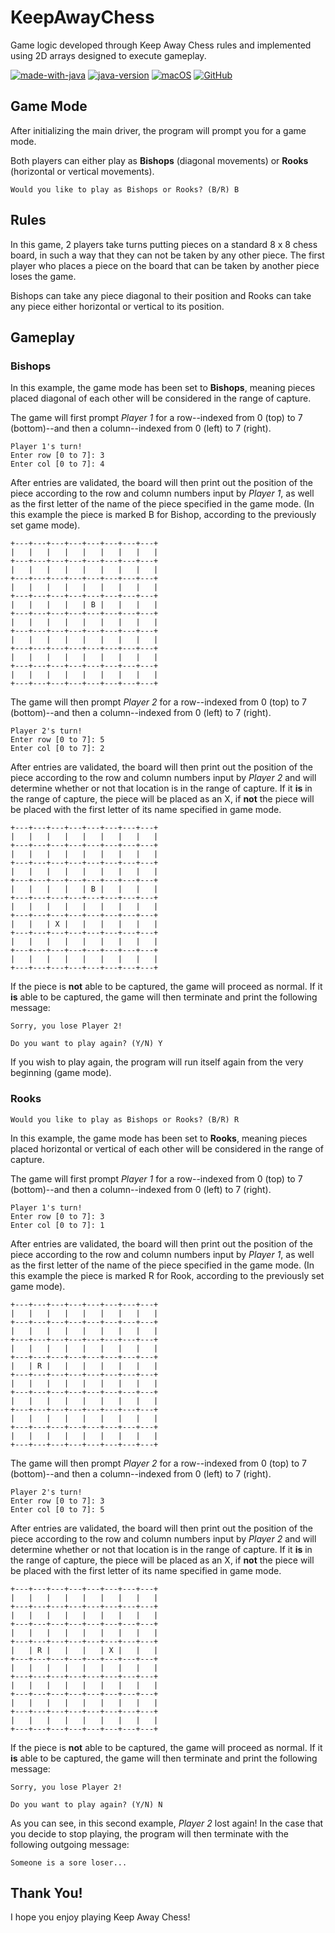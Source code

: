 # KeepAwayChess
Game logic developed through Keep Away Chess rules and implemented using 2D arrays designed to execute gameplay.

[![made-with-java](https://img.shields.io/badge/Made%20with-Java-1f425f.svg)](https://www.python.org/) [![java-version](https://img.shields.io/badge/Java%20SE-14-blue.svg)](https://shields.io/) [![macOS](https://svgshare.com/i/ZjP.svg)](https://svgshare.com/i/ZjP.svg) [![GitHub](https://badgen.net/badge/icon/github?icon=github&label)](https://github.com/sammurraytuesta)

## Game Mode
After initializing the main driver, the program will prompt you for a game mode.

Both players can either play as **Bishops** (diagonal movements) or **Rooks** (horizontal or vertical movements).
```
Would you like to play as Bishops or Rooks? (B/R) B
```

## Rules

In this game, 2 players take turns putting pieces on a standard 8 x 8 chess board, in such a way that they can not be taken by any other piece. The first player who places a piece on the board that can be taken by another piece loses the game.

Bishops can take any piece diagonal to their position and Rooks can take any piece either horizontal or vertical to its position.

## Gameplay
### Bishops

In this example, the game mode has been set to **Bishops**, meaning pieces placed diagonal of each other will be considered in the range of capture.

The game will first prompt *Player 1* for a row--indexed from 0 (top) to 7 (bottom)--and then a column--indexed from 0 (left) to 7 (right).
```
Player 1's turn!
Enter row [0 to 7]: 3
Enter col [0 to 7]: 4
```
After entries are validated, the board will then print out the position of the piece according to the row and column numbers input by *Player 1*, as well as the first letter of the name of the piece specified in the game mode. (In this example the piece is marked B for Bishop, according to the previously set game mode).
```
+---+---+---+---+---+---+---+---+
|   |   |   |   |   |   |   |   |
+---+---+---+---+---+---+---+---+
|   |   |   |   |   |   |   |   |
+---+---+---+---+---+---+---+---+
|   |   |   |   |   |   |   |   |
+---+---+---+---+---+---+---+---+
|   |   |   |   | B |   |   |   |
+---+---+---+---+---+---+---+---+
|   |   |   |   |   |   |   |   |
+---+---+---+---+---+---+---+---+
|   |   |   |   |   |   |   |   |
+---+---+---+---+---+---+---+---+
|   |   |   |   |   |   |   |   |
+---+---+---+---+---+---+---+---+
|   |   |   |   |   |   |   |   |
+---+---+---+---+---+---+---+---+
```
The game will then prompt *Player 2* for a row--indexed from 0 (top) to 7 (bottom)--and then a column--indexed from 0 (left) to 7 (right).
```
Player 2's turn!
Enter row [0 to 7]: 5
Enter col [0 to 7]: 2
```
After entries are validated, the board will then print out the position of the piece according to the row and column numbers input by *Player 2* and will determine whether or not that location is in the range of capture. If it **is** in the range of capture, the piece will be placed as an X, if **not** the piece will be placed with the first letter of its name specified in game mode.
```
+---+---+---+---+---+---+---+---+
|   |   |   |   |   |   |   |   |
+---+---+---+---+---+---+---+---+
|   |   |   |   |   |   |   |   |
+---+---+---+---+---+---+---+---+
|   |   |   |   |   |   |   |   |
+---+---+---+---+---+---+---+---+
|   |   |   |   | B |   |   |   |
+---+---+---+---+---+---+---+---+
|   |   |   |   |   |   |   |   |
+---+---+---+---+---+---+---+---+
|   |   | X |   |   |   |   |   |
+---+---+---+---+---+---+---+---+
|   |   |   |   |   |   |   |   |
+---+---+---+---+---+---+---+---+
|   |   |   |   |   |   |   |   |
+---+---+---+---+---+---+---+---+
```
If the piece is **not** able to be captured, the game will proceed as normal. If it **is** able to be captured, the game will then terminate and print the following message: 
```
Sorry, you lose Player 2!

Do you want to play again? (Y/N) Y
```
If you wish to play again, the program will run itself again from the very beginning (game mode).

### Rooks 

```
Would you like to play as Bishops or Rooks? (B/R) R
```
In this example, the game mode has been set to **Rooks**, meaning pieces placed horizontal or vertical of each other will be considered in the range of capture.

The game will first prompt *Player 1* for a row--indexed from 0 (top) to 7 (bottom)--and then a column--indexed from 0 (left) to 7 (right).
```
Player 1's turn!
Enter row [0 to 7]: 3
Enter col [0 to 7]: 1
```
After entries are validated, the board will then print out the position of the piece according to the row and column numbers input by *Player 1*, as well as the first letter of the name of the piece specified in the game mode. (In this example the piece is marked R for Rook, according to the previously set game mode).
```
+---+---+---+---+---+---+---+---+
|   |   |   |   |   |   |   |   |
+---+---+---+---+---+---+---+---+
|   |   |   |   |   |   |   |   |
+---+---+---+---+---+---+---+---+
|   |   |   |   |   |   |   |   |
+---+---+---+---+---+---+---+---+
|   | R |   |   |   |   |   |   |
+---+---+---+---+---+---+---+---+
|   |   |   |   |   |   |   |   |
+---+---+---+---+---+---+---+---+
|   |   |   |   |   |   |   |   |
+---+---+---+---+---+---+---+---+
|   |   |   |   |   |   |   |   |
+---+---+---+---+---+---+---+---+
|   |   |   |   |   |   |   |   |
+---+---+---+---+---+---+---+---+
```
The game will then prompt *Player 2* for a row--indexed from 0 (top) to 7 (bottom)--and then a column--indexed from 0 (left) to 7 (right).
```
Player 2's turn!
Enter row [0 to 7]: 3
Enter col [0 to 7]: 5
```
After entries are validated, the board will then print out the position of the piece according to the row and column numbers input by *Player 2* and will determine whether or not that location is in the range of capture. If it **is** in the range of capture, the piece will be placed as an X, if **not** the piece will be placed with the first letter of its name specified in game mode.
```
+---+---+---+---+---+---+---+---+
|   |   |   |   |   |   |   |   |
+---+---+---+---+---+---+---+---+
|   |   |   |   |   |   |   |   |
+---+---+---+---+---+---+---+---+
|   |   |   |   |   |   |   |   |
+---+---+---+---+---+---+---+---+
|   | R |   |   |   | X |   |   |
+---+---+---+---+---+---+---+---+
|   |   |   |   |   |   |   |   |
+---+---+---+---+---+---+---+---+
|   |   |   |   |   |   |   |   |
+---+---+---+---+---+---+---+---+
|   |   |   |   |   |   |   |   |
+---+---+---+---+---+---+---+---+
|   |   |   |   |   |   |   |   |
+---+---+---+---+---+---+---+---+
```
If the piece is **not** able to be captured, the game will proceed as normal. If it **is** able to be captured, the game will then terminate and print the following message: 
```
Sorry, you lose Player 2!

Do you want to play again? (Y/N) N
```
As you can see, in this second example, *Player 2* lost again!
In the case that you decide to stop playing, the program will then terminate with the following outgoing message:
```
Someone is a sore loser...
```
## Thank You!
I hope you enjoy playing Keep Away Chess!
